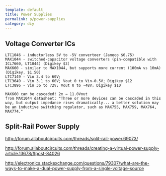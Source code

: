 ```yaml
---
template: default
title: Power Supplies
permalink: p/power-supplies
category: diy
---
```


Voltage Converter ICs
---------------------

    LTC1046 - inductorless 5V to -5V convertoer (Jameco $6.75)
    MAX1044 - switched-capacitor voltage converters (pin-compatible with ICL7660, LT1044) (Digikey $3)
    MAX660 - similar to MAX1044, but supports more current (100mA vs 10mA) (Digikey, $1.50)
    LTC7149 - Vin 3.4 to 60V;
    LTC3649 - Vin 3.1 to 60V; Vout 0 to Vin-0.5V; Digikey $12
    LTC3896 - Vin 36 to 72V; Vout 0 to -48V; Digikey $10

    MAX660 can be cascaded! 2x → 11.0Vout
    from MAX1044 datasheet: "Three or more devices can be cascaded in this way, but output impedance rises dramatically... a better solution may be an inductive switching regulator, such as MAX755, MAX759, MAX764, MAX774."

Split-Rail Power Supply
-----------------------

<http://forum.allaboutcircuits.com/threads/split-rail-power.69073/>

<http://forum.allaboutcircuits.com/threads/creating-a-virtual-power-supply-article.13678/#post-84026>

<http://electronics.stackexchange.com/questions/79307/what-are-the-ways-to-make-a-dual-power-supply-from-a-single-voltage-source>
